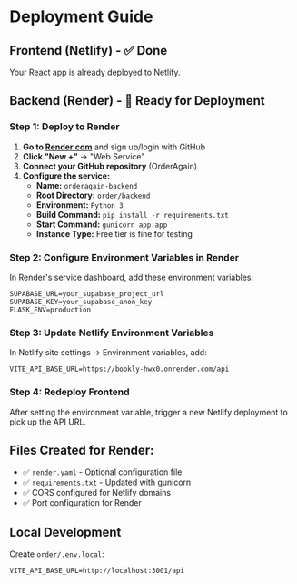 # Deployment Guide

## Frontend (Netlify) - ✅ Done
Your React app is already deployed to Netlify.

## Backend (Render) - 🚧 Ready for Deployment

### Step 1: Deploy to Render
1. **Go to [Render.com](https://render.com)** and sign up/login with GitHub
2. **Click "New +"** → "Web Service"
3. **Connect your GitHub repository** (OrderAgain)
4. **Configure the service:**
   - **Name:** `orderagain-backend`
   - **Root Directory:** `order/backend`
   - **Environment:** `Python 3`
   - **Build Command:** `pip install -r requirements.txt`
   - **Start Command:** `gunicorn app:app`
   - **Instance Type:** Free tier is fine for testing

### Step 2: Configure Environment Variables in Render
In Render's service dashboard, add these environment variables:
```
SUPABASE_URL=your_supabase_project_url
SUPABASE_KEY=your_supabase_anon_key
FLASK_ENV=production
```

### Step 3: Update Netlify Environment Variables
In Netlify site settings → Environment variables, add:
```
VITE_API_BASE_URL=https://bookly-hwx0.onrender.com/api
```

### Step 4: Redeploy Frontend
After setting the environment variable, trigger a new Netlify deployment to pick up the API URL.

## Files Created for Render:
- ✅ `render.yaml` - Optional configuration file
- ✅ `requirements.txt` - Updated with gunicorn
- ✅ CORS configured for Netlify domains
- ✅ Port configuration for Render

## Local Development
Create `order/.env.local`:
```
VITE_API_BASE_URL=http://localhost:3001/api
```
